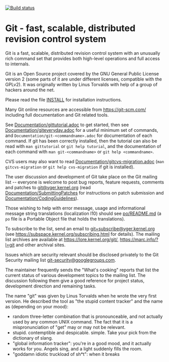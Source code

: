 [![Build status](https://github.com/git/git/workflows/CI/badge.svg)](https://github.com/git/git/actions?query=branch%3Amaster+event%3Apush)

Git - fast, scalable, distributed revision control system
=========================================================

Git is a fast, scalable, distributed revision control system with an
unusually rich command set that provides both high-level operations
and full access to internals.

Git is an Open Source project covered by the GNU General Public
License version 2 (some parts of it are under different licenses,
compatible with the GPLv2). It was originally written by Linus
Torvalds with help of a group of hackers around the net.

Please read the file [INSTALL][] for installation instructions.

Many Git online resources are accessible from <https://git-scm.com/>
including full documentation and Git related tools.

See [Documentation/gittutorial.adoc][] to get started, then see
[Documentation/giteveryday.adoc][] for a useful minimum set of commands, and
`Documentation/git-<commandname>.adoc` for documentation of each command.
If git has been correctly installed, then the tutorial can also be
read with `man gittutorial` or `git help tutorial`, and the
documentation of each command with `man git-<commandname>` or `git help
<commandname>`.

CVS users may also want to read [Documentation/gitcvs-migration.adoc][]
(`man gitcvs-migration` or `git help cvs-migration` if git is
installed).

The user discussion and development of Git take place on the Git
mailing list -- everyone is welcome to post bug reports, feature
requests, comments and patches to git@vger.kernel.org (read
[Documentation/SubmittingPatches][] for instructions on patch submission
and [Documentation/CodingGuidelines][]).

Those wishing to help with error message, usage and informational message
string translations (localization l10) should see [po/README.md][]
(a `po` file is a Portable Object file that holds the translations).

To subscribe to the list, send an email to <git+subscribe@vger.kernel.org>
(see https://subspace.kernel.org/subscribing.html for details). The mailing
list archives are available at <https://lore.kernel.org/git/>,
<https://marc.info/?l=git> and other archival sites.

Issues which are security relevant should be disclosed privately to
the Git Security mailing list <git-security@googlegroups.com>.

The maintainer frequently sends the "What's cooking" reports that
list the current status of various development topics to the mailing
list.  The discussion following them give a good reference for
project status, development direction and remaining tasks.

The name "git" was given by Linus Torvalds when he wrote the very
first version. He described the tool as "the stupid content tracker"
and the name as (depending on your mood):

 - random three-letter combination that is pronounceable, and not
   actually used by any common UNIX command.  The fact that it is a
   mispronunciation of "get" may or may not be relevant.
 - stupid. contemptible and despicable. simple. Take your pick from the
   dictionary of slang.
 - "global information tracker": you're in a good mood, and it actually
   works for you. Angels sing, and a light suddenly fills the room.
 - "goddamn idiotic truckload of sh*t": when it breaks

[INSTALL]: INSTALL
[Documentation/gittutorial.adoc]: Documentation/gittutorial.adoc
[Documentation/giteveryday.adoc]: Documentation/giteveryday.adoc
[Documentation/gitcvs-migration.adoc]: Documentation/gitcvs-migration.adoc
[Documentation/SubmittingPatches]: Documentation/SubmittingPatches
[Documentation/CodingGuidelines]: Documentation/CodingGuidelines
[po/README.md]: po/README.md




